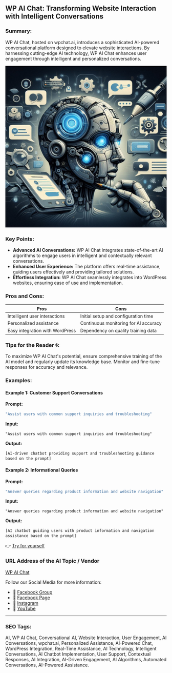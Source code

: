 ## WP AI Chat: Transforming Website Interaction with Intelligent Conversations

### Summary:
WP AI Chat, hosted on wpchat.ai, introduces a sophisticated AI-powered conversational platform designed to elevate website interactions. By harnessing cutting-edge AI technology, WP AI Chat enhances user engagement through intelligent and personalized conversations.

<img src="wp-ai-chat.webp" alt="wp-ai-chat">

### Key Points:
- **Advanced AI Conversations:** WP AI Chat integrates state-of-the-art AI algorithms to engage users in intelligent and contextually relevant conversations.
- **Enhanced User Experience:** The platform offers real-time assistance, guiding users effectively and providing tailored solutions.
- **Effortless Integration:** WP AI Chat seamlessly integrates into WordPress websites, ensuring ease of use and implementation.

### Pros and Cons:

| Pros                            | Cons                                 |
|---------------------------------|--------------------------------------|
| Intelligent user interactions   | Initial setup and configuration time |
| Personalized assistance         | Continuous monitoring for AI accuracy |
| Easy integration with WordPress | Dependency on quality training data   |

### Tips for the Reader 🌀:
To maximize WP AI Chat's potential, ensure comprehensive training of the AI model and regularly update its knowledge base. Monitor and fine-tune responses for accuracy and relevance.

### Examples:

#### Example 1: Customer Support Conversations
**Prompt:**
```dart
"Assist users with common support inquiries and troubleshooting"
```
**Input:**
```
"Assist users with common support inquiries and troubleshooting"
```
**Output:**
```
[AI-driven chatbot providing support and troubleshooting guidance based on the prompt]
```

#### Example 2: Informational Queries
**Prompt:**
```dart
"Answer queries regarding product information and website navigation"
```
**Input:**
```
"Answer queries regarding product information and website navigation"
```
**Output:**
```
[AI chatbot guiding users with product information and navigation assistance based on the prompt]
```

👉 <a href="https://wpchat.ai" target="_blank">Try for yourself</a>

### URL Address of the AI Topic / Vendor
<a href="https://wpchat.ai" target="_blank">WP AI Chat</a>

Follow our Social Media for more information:
- 📘 <a href="https://www.facebook.com/groups/trionxai" target="_blank">Facebook Group</a>
- 📄 <a href="https://www.facebook.com/ai.trionxai" target="_blank">Facebook Page</a>
- 📸 <a href="https://www.instagram.com/trionxai/" target="_blank">Instagram</a>
- 🎥 <a href="https://www.youtube.com/@robotdocs/" target="_blank">YouTube</a>

<hr>

### SEO Tags:
AI, WP AI Chat, Conversational AI, Website Interaction, User Engagement, AI Conversations, wpchat.ai, Personalized Assistance, AI-Powered Chat, WordPress Integration, Real-Time Assistance, AI Technology, Intelligent Conversations, AI Chatbot Implementation, User Support, Contextual Responses, AI Integration, AI-Driven Engagement, AI Algorithms, Automated Conversations, AI-Powered Assistance.